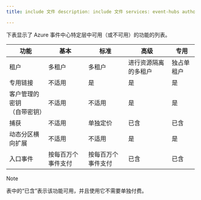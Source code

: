 ```yaml
---
title: include 文件 description: include 文件 services: event-hubs author: spelluru ms.service: event-hubs ms.topic: include ms.date: 05/10/2021 ms.author: spelluru ms.custom: "include file","fasttrack-edit","iot","event-hubs"

---
```


下表显示了 Azure 事件中心特定层中可用（或不可用）的功能的列表。 

| 功能 | 基本 |  标准 | 高级 | 专用 |
| ------- | ------| -------- | ------- | --------- |
| 租户 | 多租户 | 多租户 | 进行资源隔离的多租户 | 独占单租户 |
| 专用链接 | 不适用 | 是 | 是 | 是 |
| 客户管理的密钥 <br/>（自带密钥） | 不适用 | 不适用 | 是 | 是 |
| 捕获 | 不适用 | 单独定价 | 已含 | 已含 |
| 动态分区横向扩展 | 不适用 | 不适用 | 是 | 是 |
| 入口事件 | 按每百万个事件支付 | 按每百万个事件支付 | 已含 | 已含

> [!NOTE]
> 表中的“已含”表示该功能可用，并且使用它不需要单独付费。 







 